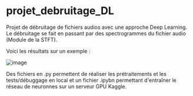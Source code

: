 # projet_debruitage_DL
Projet de débruitage de fichiers audios avec une approche Deep Learning. Le débruitage se fait en passant par des spectrogrammes du fichier audio (Module de la STFT).

Voici les résultats sur un exemple : 

![image](https://github.com/elkhanoy/projet_debruitage_DL/assets/102473117/3da5b45a-a232-4597-a5c3-ce34c338b339)


Des fichiers en .py permettent de réaliser les prétraitements et les tests/débuggage en local et un fichier .ipybn permettant d'entraîner le réseau de neuronnes sur un serveur GPU Kaggle.
